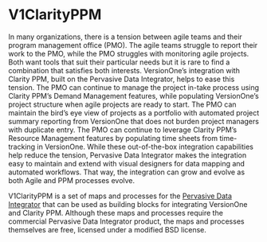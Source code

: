 # V1ClarityPPM #

In many organizations, there is a tension between agile teams and their 
program management office (PMO). The agile teams struggle to report their work 
to the PMO, while the PMO struggles with monitoring agile projects. Both want 
tools that suit their particular needs but it is rare to find a combination 
that satisfies both interests. VersionOne’s integration with Clarity PPM, 
built on the Pervasive Data Integrator, helps to ease this tension. The PMO 
can continue to manage the project in-take process using Clarity PPM’s Demand 
Management features, while populating VersionOne’s project structure when 
agile projects are ready to start. The PMO can maintain the bird’s eye view of 
projects as a portfolio with automated project summary reporting from 
VersionOne that does not burden project managers with duplicate entry. The PMO 
can continue to leverage Clarity PPM’s Resource Management features by 
populating time sheets from time-tracking in VersionOne. While these 
out-of-the-box integration capabilities help reduce the tension, Pervasive 
Data Integrator makes the integration easy to maintain and extend with visual 
designers for data mapping and automated workflows. That way, the integration 
can grow and evolve as both Agile and PPM processes evolve.

V1ClarityPPM is a set of maps and processes for the 
[Pervasive Data Integrator](http://integration.pervasive.com/Products/Pervasive-Data-Integrator.aspx) 
that can be used as building blocks for integrating VersionOne and Clarity 
PPM. Although these maps and processes require the commercial Pervasive Data 
Integrator product, the maps and processes themselves are free, licensed under 
a modified BSD license.